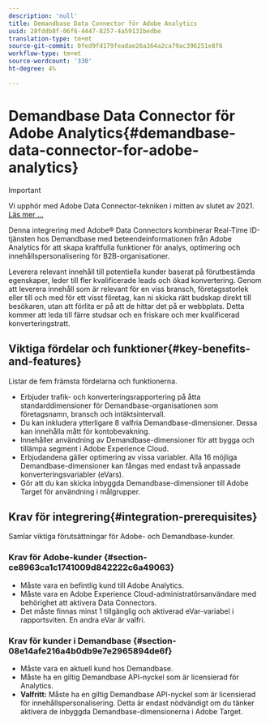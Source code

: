```yaml
---
description: 'null'
title: Demandbase Data Connector för Adobe Analytics
uuid: 28fddb8f-06f6-4447-8257-4a59131bedbe
translation-type: tm+mt
source-git-commit: 0fed9fd179feadae26a364a2ca79ac396251e8f6
workflow-type: tm+mt
source-wordcount: '330'
ht-degree: 4%

---
```



# Demandbase Data Connector för Adobe Analytics{#demandbase-data-connector-for-adobe-analytics}

>[!IMPORTANT]
>
>Vi upphör med Adobe Data Connector-tekniken i mitten av slutet av 2021. [Läs mer …](/help/import/data-connectors/data-connectors-eol.md)

Denna integrering med Adobe® Data Connectors kombinerar Real-Time ID-tjänsten hos Demandbase med beteendeinformationen från Adobe Analytics för att skapa kraftfulla funktioner för analys, optimering och innehållspersonalisering för B2B-organisationer.

Leverera relevant innehåll till potentiella kunder baserat på förutbestämda egenskaper, leder till fler kvalificerade leads och ökad konvertering. Genom att leverera innehåll som är relevant för en viss bransch, företagsstorlek eller till och med för ett visst företag, kan ni skicka rätt budskap direkt till besökaren, utan att förlita er på att de hittar det på er webbplats. Detta kommer att leda till färre studsar och en friskare och mer kvalificerad konverteringstratt.

## Viktiga fördelar och funktioner{#key-benefits-and-features}

Listar de fem främsta fördelarna och funktionerna.

* Erbjuder trafik- och konverteringsrapportering på åtta standarddimensioner för Demandbase-organisationen som företagsnamn, bransch och intäktsintervall.
* Du kan inkludera ytterligare 8 valfria Demandbase-dimensioner. Dessa kan innehålla mått för kontobevakning.
* Innehåller användning av Demandbase-dimensioner för att bygga och tillämpa segment i Adobe Experience Cloud.
* Erbjudandena gäller optimering av vissa variabler. Alla 16 möjliga Demandbase-dimensioner kan fångas med endast två anpassade konverteringsvariabler (eVars).
* Gör att du kan skicka inbyggda Demandbase-dimensioner till Adobe Target för användning i målgrupper.

## Krav för integrering{#integration-prerequisites}

Samlar viktiga förutsättningar för Adobe- och Demandbase-kunder.

### Krav för Adobe-kunder {#section-ce8963ca1c1741009d842222c6a49063}

* Måste vara en befintlig kund till Adobe Analytics.
* Måste vara en Adobe Experience Cloud-administratörsanvändare med behörighet att aktivera Data Connectors.
* Det måste finnas minst 1 tillgänglig och aktiverad eVar-variabel i rapportsviten. En andra eVar är valfri.

### Krav för kunder i Demandbase {#section-08e14afe216a4b0db9e7e2965894de6f}

* Måste vara en aktuell kund hos Demandbase.
* Måste ha en giltig Demandbase API-nyckel som är licensierad för Analytics.
* **Valfritt:** Måste ha en giltig Demandbase API-nyckel som är licensierad för innehållspersonalisering. Detta är endast nödvändigt om du tänker aktivera de inbyggda Demandbase-dimensionerna i Adobe Target.
